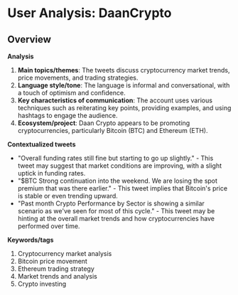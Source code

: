 # User Analysis: DaanCrypto

## Overview

**Analysis**

1. **Main topics/themes**: The tweets discuss cryptocurrency market trends, price movements, and trading strategies.
2. **Language style/tone**: The language is informal and conversational, with a touch of optimism and confidence.
3. **Key characteristics of communication**: The account uses various techniques such as reiterating key points, providing examples, and using hashtags to engage the audience.
4. **Ecosystem/project**: Daan Crypto appears to be promoting cryptocurrencies, particularly Bitcoin (BTC) and Ethereum (ETH).

**Contextualized tweets**

* "Overall funding rates still fine but starting to go up slightly." - This tweet may suggest that market conditions are improving, with a slight uptick in funding rates.
* "$BTC Strong continuation into the weekend. We are losing the spot premium that was there earlier." - This tweet implies that Bitcoin's price is stable or even trending upward.
* "Past month Crypto Performance by Sector is showing a similar scenario as we've seen for most of this cycle." - This tweet may be hinting at the overall market trends and how cryptocurrencies have performed over time.

**Keywords/tags**

1. Cryptocurrency market analysis
2. Bitcoin price movement
3. Ethereum trading strategy
4. Market trends and analysis
5. Crypto investing